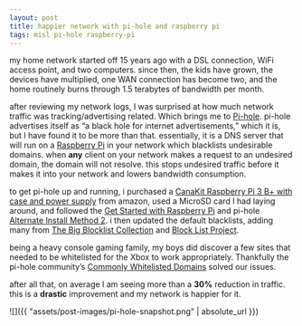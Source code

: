```yaml
---
layout: post
title: happier network with pi-hole and raspberry pi
tags: misl pi-hole raspberry-pi
---
```

my home network started off 15 years ago with a DSL connection, WiFi access point, and two computers. since then, the kids have grown, the devices have multiplied, one WAN connection has become two, and the home routinely burns through 1.5 terabytes of bandwidth per month.

after reviewing my network logs, I was surprised at how much network traffic was tracking/advertising related. Which brings me to [Pi-hole](https://pi-hole.net). pi-hole advertises itself as “a black hole for internet advertisements,” which it is, but I have found it to be more than that. essentially, it is a DNS server that will run on a [Raspberry Pi](https://www.raspberrypi.org) in your network which blacklists undesirable domains. when __any__ client on your network makes a request to an undesired domain, the domain will not resolve. this stops undesired traffic before it makes it into your network and lowers bandwidth consumption. 

to get pi-hole up and running, i purchased a [CanaKit Raspberry Pi 3 B+ with case and power supply](https://www.amazon.com/gp/product/B07BC7BMHY/ref=as_li_tl?ie=UTF8&camp=1789&creative=9325&creativeASIN=B07BC7BMHY&linkCode=as2&tag=legobuff-20&linkId=3cd8ef93ecbcc245ca47423215219d5d) from amazon, used a MicroSD card I had laying around, and followed the [Get Started with Raspberry Pi](https://projects.raspberrypi.org/en/pathways/getting-started-with-raspberry-pi) and pi-hole [Alternate Install Method 2](https://github.com/pi-hole/pi-hole/#one-step-automated-install). i then updated the default blacklists, adding many from [The Big Blocklist Collection](https://firebog.net) and [Block List Project](https://tspprs.com).

being a heavy console gaming family, my boys did discover a few sites that needed to be whitelisted for the Xbox to work appropriately. Thankfully the pi-hole community’s [Commonly Whitelisted Domains](https://discourse.pi-hole.net/t/commonly-whitelisted-domains/212) solved our issues.

after all that, on average I am seeing more than a __30%__ reduction in traffic. this is a __drastic__ improvement and my network is happier for it.

![]({{ "assets/post-images/pi-hole-snapshot.png" | absolute_url }})
